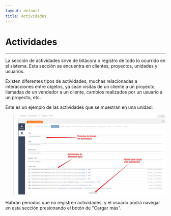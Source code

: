```yaml
---
layout: default
title: Actividades
---
```


# Actividades
---------------------------------------
  La sección de actividades sirve de bitácora o registro de todo lo ocurrido en el sistema. Esta sección se encuentra en clientes, proyectos, unidades y usuarios. 

  Existen diferentes tipos de actividades, muchas relacionadas a interacciones entre objetos, ya sean visitas de un cliente a un proyecto, llamadas de un vendedor a un cliente, cambios realizados por un usuario a un proyecto, etc.

  Este es un ejemplo de las actividades que se muestran en una unidad:

  >![Actividades](images/actividades.png)

  Habrán periodos que no registren actividades, y el usuario podrá navegar en esta sección presionando el botón de "Cargar más".  
  

